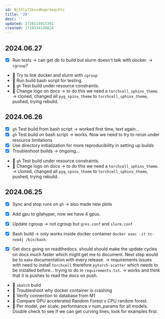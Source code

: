 ```yaml
---
id: 0j3fly72kssdbapr5eqchti
title: '28'
desc: ''
updated: 1720114915301
created: 1719334149824
---
```

## 2024.06.27

- [x] Run tests → can get db to build but slurm doesn't talk with docker. → `cgroup`?
- 🔲 Try to link docker and slurm with `cgroup`
- 🔲 Run build bash script for testing.
- 🔲 `gh` Test build under resource constraints.
- 🔲 Change logo on docs → to do this we need a `torchcell_sphinx_theme`. → cloned, changed all `pyg_spinx_theme` to `torchcell_sphinx_theme`, pushed, trying rebuild.

## 2024.06.26

- [x] `gh` Test build from bash script → worked first time, text again...
- [x] `gh` Test build on bash script → works. Now we need to try to rerun under resource limitations
- [x] Use directory initialization for more reproducibility in setting up builds
- [x] Troubleshoot builds → ongoing...
- 🔲 `gh` Test build under resource constraints.
- 🔲 Change logo on docs → to do this we need a `torchcell_sphinx_theme`. → cloned, changed all `pyg_spinx_theme` to `torchcell_sphinx_theme`, pushed, trying rebuild.

## 2024.06.25

- [x] Sync and stop runs on `gh` → also made new plots
- [x] Add gpu to gilahyper, now we have 4 gpus.
- [x] Update cgroup → not cgroup but `gres.conf` and `slurm.conf`
- [x] Bash build → only works inside docker container `docker exec -it tc-neo4j /bin/bash`.

- [x] Get docs going on readthedocs. should should make the update cycles on docs much faster which might get me to document. Next step would be to `make` documentation with every release. → requirements issues with need to install `torchcell` therefore `pytorch-scatter` which needs to be installed before... trying to do in `requirements.txt`. → works and think that it is pushes to read the docs on push.
- 🔲 `sbatch` build
- 🔲 Troubleshoot why docker container is crashing
- 🔲 Verify connection to database from M1
- 🔲 Compare GPU accelerated Random Forest v CPU random forest.
- 🔲 Per model, per scale, performance v num_params for all models. Double check to see if we can get curving lines, look for examples first.
